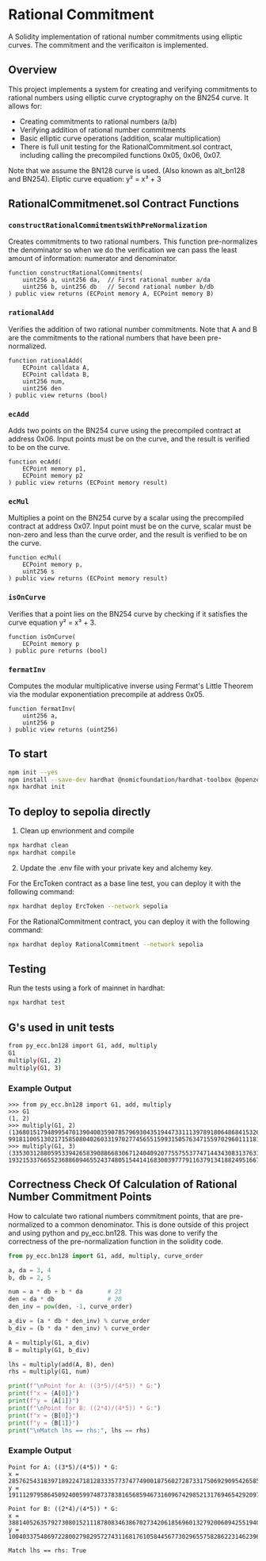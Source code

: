 # Rational Commitment

A Solidity implementation of rational number commitments using elliptic curves. The commitment and the verificaiton is implemented.

## Overview

This project implements a system for creating and verifying commitments to rational numbers using elliptic curve cryptography on the BN254 curve. It allows for:
- Creating commitments to rational numbers (a/b)
- Verifying addition of rational number commitments
- Basic elliptic curve operations (addition, scalar multiplication)
- There is full unit testing for the RationalCommitment.sol contract, including calling the precompiled functions 0x05, 0x06, 0x07.

Note that we assume the BN128 curve is used. (Also known as alt_bn128 and BN254).
Eliptic curve equation: y² = x³ + 3

## RationalCommitmenet.sol Contract Functions

### `constructRationalCommitmentsWithPreNormalization`
Creates commitments to two rational numbers. This function pre-normalizes the denominator so when we do the verification we can pass the least amount of information: numerator and denominator.
```solidity
function constructRationalCommitments(
    uint256 a, uint256 da,  // First rational number a/da
    uint256 b, uint256 db   // Second rational number b/db
) public view returns (ECPoint memory A, ECPoint memory B)
```

### `rationalAdd`
Verifies the addition of two rational number commitments. Note that A and B are the commitments to the rational numbers that have been pre-normalized.
```solidity
function rationalAdd(
    ECPoint calldata A,
    ECPoint calldata B,
    uint256 num,
    uint256 den
) public view returns (bool)
```

### `ecAdd`
Adds two points on the BN254 curve using the precompiled contract at address 0x06.
Input points must be on the curve, and the result is verified to be on the curve.
```solidity
function ecAdd(
    ECPoint memory p1,
    ECPoint memory p2
) public view returns (ECPoint memory result)
```

### `ecMul`
Multiplies a point on the BN254 curve by a scalar using the precompiled contract at address 0x07.
Input point must be on the curve, scalar must be non-zero and less than the curve order, and the result is verified to be on the curve.
```solidity
function ecMul(
    ECPoint memory p,
    uint256 s
) public view returns (ECPoint memory result)
```

### `isOnCurve`
Verifies that a point lies on the BN254 curve by checking if it satisfies the curve equation y² = x³ + 3.
```solidity
function isOnCurve(
    ECPoint memory p
) public pure returns (bool)
```

### `fermatInv`
Computes the modular multiplicative inverse using Fermat's Little Theorem via the modular exponentiation precompile at address 0x05.

```solidity
function fermatInv(
    uint256 a,
    uint256 p
) public view returns (uint256)
```

## To start
```bash
npm init --yes
npm install --save-dev hardhat @nomicfoundation/hardhat-toolbox @openzeppelin/contracts dotenv
npx hardhat init 
```

## To deploy to sepolia directly

1. Clean up envrionment and compile
```bash
npx hardhat clean
npx hardhat compile
```

2. Update the .env file with your private key and alchemy key.

For the ErcToken contract as a base line test, you can deploy it with the following command:

```bash
npx hardhat deploy ErcToken --network sepolia
```

For the RationalCommitment contract, you can deploy it with the following command:
```bash
npx hardhat deploy RationalCommitment --network sepolia
```

## Testing

Run the tests using a fork of mainnet in hardhat:
```bash
npx hardhat test
```

## G's used in unit tests

```bash
from py_ecc.bn128 import G1, add, multiply
G1
multiply(G1, 2)
multiply(G1, 3)
```

### Example Output
```
>>> from py_ecc.bn128 import G1, add, multiply
>>> G1
(1, 2)
>>> multiply(G1, 2)
(1368015179489954701390400359078579693043519447331113978918064868415326638035, 9918110051302171585080402603319702774565515993150576347155970296011118125764)
>>> multiply(G1, 3)
(3353031288059533942658390886683067124040920775575537747144343083137631628272, 19321533766552368860946552437480515441416830039777911637913418824951667761761)
```


## Correctness Check Of Calculation of Rational Number Commitment Points

How to calculate two rational numbers commitment points, that are pre-normalized to a common denominator. This is done outside of this project and using python and py_ecc.bn128. This was done to verify the correctness of the pre-normalization function in the solidity code.

```python
from py_ecc.bn128 import G1, add, multiply, curve_order

a, da = 3, 4
b, db = 2, 5

num = a * db + b * da       # 23
den = da * db               # 20
den_inv = pow(den, -1, curve_order)

a_div = (a * db * den_inv) % curve_order
b_div = (b * da * den_inv) % curve_order

A = multiply(G1, a_div)
B = multiply(G1, b_div)

lhs = multiply(add(A, B), den)
rhs = multiply(G1, num)

print(f"\nPoint for A: ((3*5)/(4*5)) * G:")
print(f"x = {A[0]}")
print(f"y = {A[1]}")
print(f"\nPoint for B: ((2*4)/(4*5)) * G:")
print(f"x = {B[0]}")
print(f"y = {B[1]}")
print("\nMatch lhs == rhs:", lhs == rhs)
```

### Example Output
```
Point for A: ((3*5)/(4*5)) * G:
x = 2857625431839718922471812833357737477490018756027287331750692909542658596388
y = 1911129795864509240059974873783816568594673160967429852131769465429209708149

Point for B: ((2*4)/(4*5)) * G:
x = 388140526357927308015211187808346386702734206185696013279200609425519407903
y = 1004033754869722800279829572743116817610584456773029655758286223146239644383

Match lhs == rhs: True
```